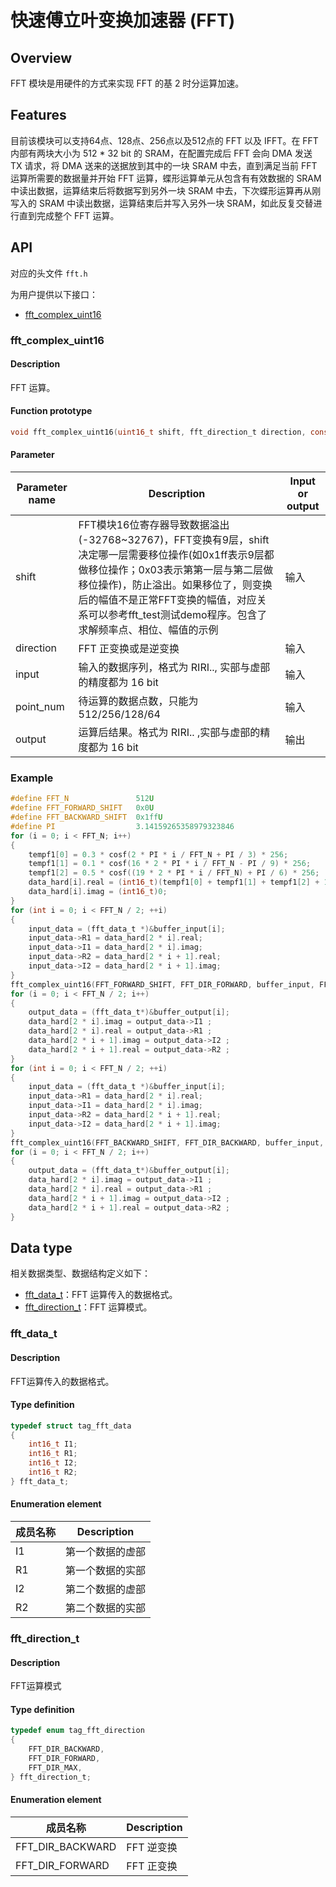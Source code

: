 # 快速傅立叶变换加速器 (FFT)

## Overview

FFT 模块是用硬件的方式来实现 FFT 的基 2 时分运算加速。

## Features

目前该模块可以支持64点、128点、256点以及512点的 FFT 以及 IFFT。在 FFT 内部有两块大小为 512 * 32 bit 的 SRAM，在配置完成后 FFT 会向 DMA 发送 TX 请求，将 DMA 送来的送据放到其中的一块 SRAM 中去，直到满足当前 FFT 运算所需要的数据量并开始 FFT 运算，蝶形运算单元从包含有有效数据的 SRAM 中读出数据，运算结束后将数据写到另外一块 SRAM 中去，下次蝶形运算再从刚写入的 SRAM 中读出数据，运算结束后并写入另外一块 SRAM，如此反复交替进行直到完成整个 FFT 运算。

## API

对应的头文件 `fft.h`

为用户提供以下接口：

- [fft\_complex\_uint16](#fftcomplexuint16)

### fft\_complex\_uint16

#### Description

FFT 运算。

#### Function prototype

```c
void fft_complex_uint16(uint16_t shift, fft_direction_t direction, const uint64_t *input, size_t point_num, uint64_t *output);
```

#### Parameter

| Parameter name     |   Description                     |  Input or output  |
| --------   | ---------------             | ----     |
| shift    | FFT模块16位寄存器导致数据溢出(-32768~32767)，FFT变换有9层，shift决定哪一层需要移位操作(如0x1ff表示9层都做移位操作；0x03表示第第一层与第二层做移位操作)，防止溢出。如果移位了，则变换后的幅值不是正常FFT变换的幅值，对应关系可以参考fft_test测试demo程序。包含了求解频率点、相位、幅值的示例| 输入 |
| direction | FFT 正变换或是逆变换              | 输入 |
| input | 输入的数据序列，格式为 RIRI.., 实部与虚部的精度都为 16 bit | 输入|
| point_num | 待运算的数据点数，只能为 512/256/128/64 | 输入 |
| output | 运算后结果。格式为 RIRI.. ,实部与虚部的精度都为 16 bit | 输出 |

### Example

```c
#define FFT_N               512U
#define FFT_FORWARD_SHIFT   0x0U
#define FFT_BACKWARD_SHIFT  0x1ffU
#define PI                  3.14159265358979323846
for (i = 0; i < FFT_N; i++)
{
    tempf1[0] = 0.3 * cosf(2 * PI * i / FFT_N + PI / 3) * 256;
    tempf1[1] = 0.1 * cosf(16 * 2 * PI * i / FFT_N - PI / 9) * 256;
    tempf1[2] = 0.5 * cosf((19 * 2 * PI * i / FFT_N) + PI / 6) * 256;
    data_hard[i].real = (int16_t)(tempf1[0] + tempf1[1] + tempf1[2] + 10);
    data_hard[i].imag = (int16_t)0;
}
for (int i = 0; i < FFT_N / 2; ++i)
{
    input_data = (fft_data_t *)&buffer_input[i];
    input_data->R1 = data_hard[2 * i].real;
    input_data->I1 = data_hard[2 * i].imag;
    input_data->R2 = data_hard[2 * i + 1].real;
    input_data->I2 = data_hard[2 * i + 1].imag;
}
fft_complex_uint16(FFT_FORWARD_SHIFT, FFT_DIR_FORWARD, buffer_input, FFT_N, buffer_output);
for (i = 0; i < FFT_N / 2; i++)
{
    output_data = (fft_data_t*)&buffer_output[i];
    data_hard[2 * i].imag = output_data->I1 ;
    data_hard[2 * i].real = output_data->R1 ;
    data_hard[2 * i + 1].imag = output_data->I2 ;
    data_hard[2 * i + 1].real = output_data->R2 ;
}
for (int i = 0; i < FFT_N / 2; ++i)
{
    input_data = (fft_data_t *)&buffer_input[i];
    input_data->R1 = data_hard[2 * i].real;
    input_data->I1 = data_hard[2 * i].imag;
    input_data->R2 = data_hard[2 * i + 1].real;
    input_data->I2 = data_hard[2 * i + 1].imag;
}
fft_complex_uint16(FFT_BACKWARD_SHIFT, FFT_DIR_BACKWARD, buffer_input, FFT_N, buffer_output);
for (i = 0; i < FFT_N / 2; i++)
{
    output_data = (fft_data_t*)&buffer_output[i];
    data_hard[2 * i].imag = output_data->I1 ;
    data_hard[2 * i].real = output_data->R1 ;
    data_hard[2 * i + 1].imag = output_data->I2 ;
    data_hard[2 * i + 1].real = output_data->R2 ;
}
```

## Data type

相关数据类型、数据结构定义如下：

- [fft\_data\_t](#fftdatat)：FFT 运算传入的数据格式。
- [fft\_direction\_t](#fftdirectiont)：FFT 运算模式。

### fft\_data\_t

#### Description

FFT运算传入的数据格式。

#### Type definition

```c
typedef struct tag_fft_data
{
    int16_t I1;
    int16_t R1;
    int16_t I2;
    int16_t R2;
} fft_data_t;
```

#### Enumeration element

| 成员名称 | Description |
| ----- | --- |
| I1 | 第一个数据的虚部  |
| R1 | 第一个数据的实部  |
| I2 | 第二个数据的虚部  |
| R2 | 第二个数据的实部  |

### fft\_direction\_t

#### Description

FFT运算模式

#### Type definition

```c
typedef enum tag_fft_direction
{
    FFT_DIR_BACKWARD,
    FFT_DIR_FORWARD,
    FFT_DIR_MAX,
} fft_direction_t;
```

#### Enumeration element

| 成员名称 | Description |
| ----- | --- |
| FFT\_DIR\_BACKWARD | FFT 逆变换 |
| FFT\_DIR\_FORWARD  | FFT 正变换 |